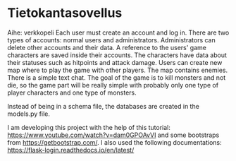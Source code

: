 # Tietokantasovellus
Aihe: verkkopeli
Each user must create an account and log in. There are two types of accounts: normal users and administrators. Administrators can delete other accounts and their data.
A reference to the users' game characters are saved inside their accounts.
The characters have data about their statuses such as hitpoints and attack damage.
Users can create new map where to play the game with other players. The map contains enemies.
There is a simple text chat.
The goal of the game is to kill monsters and not die, so the game part will be really simple with probably only one type of player characters and one type of monsters.

Instead of being in a schema file, the databases are created in the models.py file.

I am developing this project with the help of this tutorial: https://www.youtube.com/watch?v=dam0GPOAvVI and some bootstraps from https://getbootstrap.com/. I also used the following documentations: https://flask-login.readthedocs.io/en/latest/ 